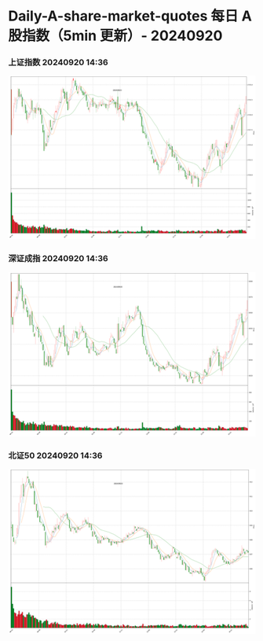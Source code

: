 
# Daily-A-share-market-quotes 每日 A 股指数（5min 更新）- 20240920

### 上证指数 20240920 14:36
![](./fig/2024/9/20240920-sh000001.png)

### 深证成指 20240920 14:36
![](./fig/2024/9/20240920-sz399001.png)

### 北证50 20240920 14:36
![](./fig/2024/9/20240920-bj899050.png)
